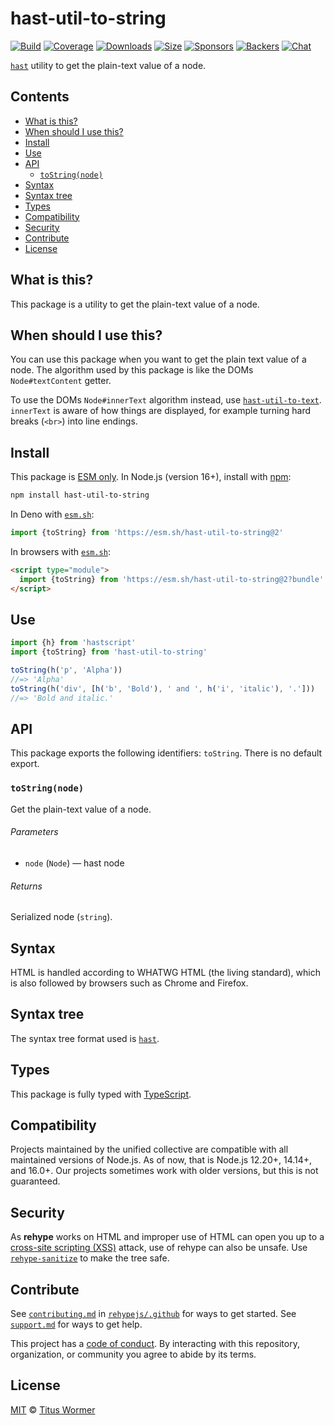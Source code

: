 <!--This file is generated-->

# hast-util-to-string

[![Build][build-badge]][build]
[![Coverage][coverage-badge]][coverage]
[![Downloads][downloads-badge]][downloads]
[![Size][size-badge]][size]
[![Sponsors][funding-sponsors-badge]][funding]
[![Backers][funding-backers-badge]][funding]
[![Chat][chat-badge]][chat]

[`hast`][hast] utility to get the plain-text value of a node.

## Contents

*   [What is this?](#what-is-this)
*   [When should I use this?](#when-should-i-use-this)
*   [Install](#install)
*   [Use](#use)
*   [API](#api)
    *   [`toString(node)`](#tostringnode)
*   [Syntax](#syntax)
*   [Syntax tree](#syntax-tree)
*   [Types](#types)
*   [Compatibility](#compatibility)
*   [Security](#security)
*   [Contribute](#contribute)
*   [License](#license)

## What is this?

This package is a utility to get the plain-text value of a node.

## When should I use this?

You can use this package when you want to get the plain text value of a node.
The algorithm used by this package is like the DOMs `Node#textContent`
getter.

To use the DOMs `Node#innerText` algorithm instead, use
[`hast-util-to-text`](https://github.com/syntax-tree/hast-util-to-text).
`innerText` is aware of how things are displayed, for example turning hard
breaks (`<br>`) into line endings.

## Install

This package is [ESM only][esm].
In Node.js (version 16+), install with [npm][]:

```sh
npm install hast-util-to-string
```

In Deno with [`esm.sh`][esm-sh]:

```js
import {toString} from 'https://esm.sh/hast-util-to-string@2'
```

In browsers with [`esm.sh`][esm-sh]:

```html
<script type="module">
  import {toString} from 'https://esm.sh/hast-util-to-string@2?bundle'
</script>
```

## Use

```js
import {h} from 'hastscript'
import {toString} from 'hast-util-to-string'

toString(h('p', 'Alpha'))
//=> 'Alpha'
toString(h('div', [h('b', 'Bold'), ' and ', h('i', 'italic'), '.']))
//=> 'Bold and italic.'
```

## API

This package exports the following identifiers:
`toString`.
There is no default export.

### `toString(node)`

Get the plain-text value of a node.

###### Parameters

*   `node` (`Node`) — hast node

###### Returns

Serialized node (`string`).

## Syntax

HTML is handled according to WHATWG HTML (the living standard), which is also
followed by browsers such as Chrome and Firefox.

## Syntax tree

The syntax tree format used is [`hast`][hast].

## Types

This package is fully typed with [TypeScript][].

## Compatibility

Projects maintained by the unified collective are compatible with all maintained
versions of Node.js.
As of now, that is Node.js 12.20+, 14.14+, and 16.0+.
Our projects sometimes work with older versions, but this is not guaranteed.

## Security

As **rehype** works on HTML and improper use of HTML can open you up to a
[cross-site scripting (XSS)][xss] attack, use of rehype can also be unsafe.
Use [`rehype-sanitize`][rehype-sanitize] to make the tree safe.

## Contribute

See [`contributing.md`][contributing] in [`rehypejs/.github`][health] for ways
to get started.
See [`support.md`][support] for ways to get help.

This project has a [code of conduct][coc].
By interacting with this repository, organization, or community you agree to
abide by its terms.

## License

[MIT][license] © [Titus Wormer][author]

[author]: https://wooorm.com

[build]: https://github.com/rehypejs/rehype-minify/actions

[build-badge]: https://github.com/rehypejs/rehype-minify/workflows/main/badge.svg

[chat]: https://github.com/rehypejs/rehype/discussions

[chat-badge]: https://img.shields.io/badge/chat-discussions-success.svg

[coc]: https://github.com/rehypejs/.github/blob/main/code-of-conduct.md

[contributing]: https://github.com/rehypejs/.github/blob/main/contributing.md

[coverage]: https://codecov.io/github/rehypejs/rehype-minify

[coverage-badge]: https://img.shields.io/codecov/c/github/rehypejs/rehype-minify.svg

[downloads]: https://www.npmjs.com/package/hast-util-to-string

[downloads-badge]: https://img.shields.io/npm/dm/hast-util-to-string.svg

[esm]: https://gist.github.com/sindresorhus/a39789f98801d908bbc7ff3ecc99d99c

[esm-sh]: https://esm.sh

[funding]: https://opencollective.com/unified

[funding-backers-badge]: https://opencollective.com/unified/backers/badge.svg

[funding-sponsors-badge]: https://opencollective.com/unified/sponsors/badge.svg

[hast]: https://github.com/syntax-tree/hast

[health]: https://github.com/rehypejs/.github

[license]: https://github.com/rehypejs/rehype-minify/blob/main/license

[npm]: https://docs.npmjs.com/cli/install

[rehype-sanitize]: https://github.com/rehypejs/rehype-sanitize

[size]: https://bundlephobia.com/result?p=hast-util-to-string

[size-badge]: https://img.shields.io/bundlephobia/minzip/hast-util-to-string.svg

[support]: https://github.com/rehypejs/.github/blob/main/support.md

[typescript]: https://www.typescriptlang.org

[xss]: https://en.wikipedia.org/wiki/Cross-site_scripting
